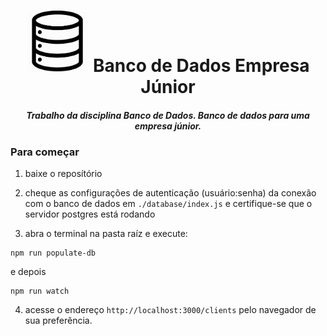 <h1 align="center">
  <img src='/.github/db.png' width='100px'>
  Banco de Dados Empresa Júnior 
</h1>

<h5 align="center">
  Trabalho da disciplina Banco de Dados. Banco de dados para uma empresa júnior.
</h5>

### Para começar
1. baixe o reposítório

2. cheque as configurações de autenticação (usuário:senha) da conexão
com o banco de dados em `./database/index.js` e certifique-se que o servidor postgres está rodando

3. abra o terminal na pasta raíz e execute:
```
npm run populate-db
```
e depois
```
npm run watch
```

4. acesse o endereço `http://localhost:3000/clients` pelo navegador de sua preferência.

